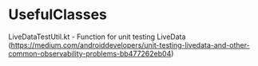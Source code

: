 # UsefulClasses

LiveDataTestUtil.kt - Function for unit testing LiveData (https://medium.com/androiddevelopers/unit-testing-livedata-and-other-common-observability-problems-bb477262eb04)
